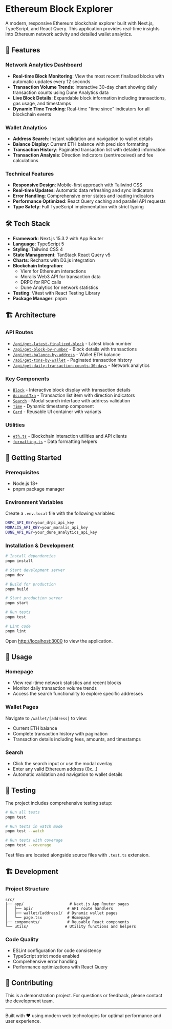 # Ethereum Block Explorer

A modern, responsive Ethereum blockchain explorer built with Next.js, TypeScript, and React Query. This application provides real-time insights into Ethereum network activity and detailed wallet analytics.

## 🚀 Features

### Network Analytics Dashboard

-   **Real-time Block Monitoring**: View the most recent finalized blocks with automatic updates every 12 seconds
-   **Transaction Volume Trends**: Interactive 30-day chart showing daily transaction counts using Dune Analytics data
-   **Live Block Details**: Expandable block information including transactions, gas usage, and timestamps
-   **Dynamic Time Tracking**: Real-time "time since" indicators for all blockchain events

### Wallet Analytics

-   **Address Search**: Instant validation and navigation to wallet details
-   **Balance Display**: Current ETH balance with precision formatting
-   **Transaction History**: Paginated transaction list with detailed information
-   **Transaction Analysis**: Direction indicators (sent/received) and fee calculations

### Technical Features

-   **Responsive Design**: Mobile-first approach with Tailwind CSS
-   **Real-time Updates**: Automatic data refreshing and sync indicators
-   **Error Handling**: Comprehensive error states and loading indicators
-   **Performance Optimized**: React Query caching and parallel API requests
-   **Type Safety**: Full TypeScript implementation with strict typing

## 🛠 Tech Stack

-   **Framework**: Next.js 15.3.2 with App Router
-   **Language**: TypeScript 5
-   **Styling**: Tailwind CSS 4
-   **State Management**: TanStack React Query v5
-   **Charts**: Recharts with D3.js integration
-   **Blockchain Integration**:
    -   Viem for Ethereum interactions
    -   Moralis Web3 API for transaction data
    -   DRPC for RPC calls
    -   Dune Analytics for network statistics
-   **Testing**: Vitest with React Testing Library
-   **Package Manager**: pnpm

## 🏗 Architecture

### API Routes

-   [`/api/get-latest-finalized-block`](src/app/api/get-latest-finalized-block/route.ts) - Latest block number
-   [`/api/get-block-by-number`](src/app/api/get-block-by-number/route.ts) - Block details with transactions
-   [`/api/get-balance-by-address`](src/app/api/get-balance-by-address/route.ts) - Wallet ETH balance
-   [`/api/get-txns-by-wallet`](src/app/api/get-txns-by-wallet/route.ts) - Paginated transaction history
-   [`/api/get-daily-transaction-counts-30-days`](src/app/api/get-daily-transaction-counts-30-days/route.ts) - Network analytics

### Key Components

-   [`Block`](src/components/Block.tsx) - Interactive block display with transaction details
-   [`AccountTxn`](src/components/AccountTxn.tsx) - Transaction list item with direction indicators
-   [`Search`](src/components/Search.tsx) - Modal search interface with address validation
-   [`Time`](src/components/Time.tsx) - Dynamic timestamp component
-   [`Card`](src/components/Card.tsx) - Reusable UI container with variants

### Utilities

-   [`eth.ts`](src/utils/eth.ts) - Blockchain interaction utilities and API clients
-   [`formatting.ts`](src/utils/formatting.ts) - Data formatting helpers

## 🚀 Getting Started

### Prerequisites

-   Node.js 18+
-   pnpm package manager

### Environment Variables

Create a `.env.local` file with the following variables:

```bash
DRPC_API_KEY=your_drpc_api_key
MORALIS_API_KEY=your_moralis_api_key
DUNE_API_KEY=your_dune_analytics_api_key
```

### Installation & Development

```bash
# Install dependencies
pnpm install

# Start development server
pnpm dev

# Build for production
pnpm build

# Start production server
pnpm start

# Run tests
pnpm test

# Lint code
pnpm lint
```

Open [http://localhost:3000](http://localhost:3000) to view the application.

## 📱 Usage

### Homepage

-   View real-time network statistics and recent blocks
-   Monitor daily transaction volume trends
-   Access the search functionality to explore specific addresses

### Wallet Pages

Navigate to `/wallet/[address]` to view:

-   Current ETH balance
-   Complete transaction history with pagination
-   Transaction details including fees, amounts, and timestamps

### Search

-   Click the search input or use the modal overlay
-   Enter any valid Ethereum address (0x...)
-   Automatic validation and navigation to wallet details

## 🧪 Testing

The project includes comprehensive testing setup:

```bash
# Run all tests
pnpm test

# Run tests in watch mode
pnpm test --watch

# Run tests with coverage
pnpm test --coverage
```

Test files are located alongside source files with `.test.ts` extension.

## 🏗 Development

### Project Structure

```
src/
├── app/                    # Next.js App Router pages
│   ├── api/               # API route handlers
│   ├── wallet/[address]/  # Dynamic wallet pages
│   └── page.tsx           # Homepage
├── components/            # Reusable React components
└── utils/                # Utility functions and helpers
```

### Code Quality

-   ESLint configuration for code consistency
-   TypeScript strict mode enabled
-   Comprehensive error handling
-   Performance optimizations with React Query

## 🤝 Contributing

This is a demonstration project. For questions or feedback, please contact the development team.

---

Built with ❤️ using modern web technologies for optimal performance and user experience.
